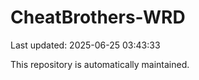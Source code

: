 # CheatBrothers-WRD

Last updated: 2025-06-25 03:43:33

This repository is automatically maintained.
